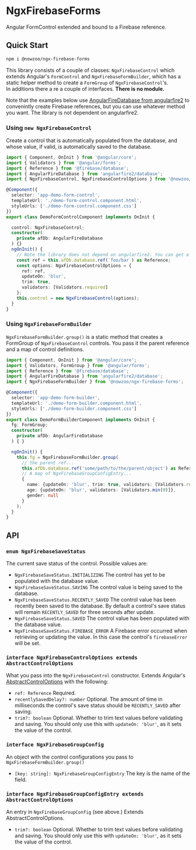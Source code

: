 # NgxFirebaseForms

Angular FormControl extended and bound to a Firebase reference.

## Quick Start

```bash
npm i @nowzoo/ngx-firebase-forms
```

This library consists of a couple of classes: `NgxFirebaseControl` which extends Angular's `FormControl` and `NgxFirebaseFormBuilder`, which has a static helper method to create a `FormGroup` of `NgxFirebaseControl`'s.  
In additions there a re a couple of interfaces. **There is no module.**

Note that the examples below use [AngularFireDatabase from angularfire2](https://github.com/angular/angularfire2) to convenintly create Firebase references, but you can use whatever method you want. The library is not dependent on angularfire2.

### Using `new NgxFirebaseControl`
Create a control that is automatically populated from the database, and whose value, if valid, is automatically saved to the database.
```ts
import { Component, OnInit } from '@angular/core';
import { Validators } from '@angular/forms';
import { Reference } from '@firebase/database';
import { AngularFireDatabase } from 'angularfire2/database';
import { NgxFirebaseControl, NgxFirebaseControlOptions } from '@nowzoo/ngx-firebase-forms';

@Component({
  selector: 'app-demo-form-control',
  templateUrl: './demo-form-control.component.html',
  styleUrls: ['./demo-form-control.component.css']
})
export class DemoFormControlComponent implements OnInit {

  control: NgxFirebaseControl;
  constructor(
    private afDb: AngularFireDatabase
  ) {}
  ngOnInit() {
    // Note the library does not depend on angularfire2. You can get a firebase ref however you wish.
    const ref = this.afDb.database.ref(`foo/bar`) as Reference;
    const options: NgxFirebaseControlOptions = {
      ref: ref,
      updateOn: 'blur',
      trim: true,
      validators: [Validators.required]
    };
    this.control = new NgxFirebaseControl(options);
  }
}
```

### Using `NgxFirebaseFormBuilder`

`NgxFirebaseFormBuilder.group()` is a static method that creates a FormGroup of `NgxFirebaseControl` controls. You pass it the parent reference and a map of control definitions.
```ts
import { Component, OnInit } from '@angular/core';
import { Validators, FormGroup } from '@angular/forms';
import { Reference } from '@firebase/database';
import { AngularFireDatabase } from 'angularfire2/database';
import { NgxFirebaseFormBuilder } from '@nowzoo/ngx-firebase-forms';

@Component({
  selector: 'app-demo-form-builder',
  templateUrl: './demo-form-builder.component.html',
  styleUrls: ['./demo-form-builder.component.css']
})
export class DemoFormBuilderComponent implements OnInit {
  fg: FormGroup;
  constructor(
    private afDb: AngularFireDatabase
  ) { }

  ngOnInit() {
    this.fg = NgxFirebaseFormBuilder.group(
      // the parent ref...
      this.afDb.database.ref('some/path/to/the/parent/object') as Reference,
      // A map of NgxFirebaseGroupConfigEntry...
      {
        name: {updateOn: 'blur', trim: true, validators: [Validators.required]},
        age: {updateOn: 'blur', validators: [Validators.min(0)]},
        gender: null
      }
    );
  }
}
```

## API


### `enum NgxFirebaseSaveStatus`

The current save status of the control. Possible values are:
- `NgxFirebaseSaveStatus.INITIALIZING` The control has yet to be populated with the database value.
- `NgxFirebaseSaveStatus.SAVING` The control value is being saved to the database.
- `NgxFirebaseSaveStatus.RECENTLY_SAVED` The control value has been recently been saved to the database. By default a control's save status will remain `RECENTLY_SAVED` for three seconds after update.
- `NgxFirebaseSaveStatus.SAVED` The control value has been populated with the database value.
- `NgxFirebaseSaveStatus.FIREBASE_ERROR` A Firebase error occurred when retrieving or updating the value. In this case the control's `firebaseError` will be set.

### `interface NgxFirebaseControlOptions extends  AbstractControlOptions`

What you pass into the `NgxFirebaseControl` constructor.  Extends Angular's [AbstractControlOptions](https://angular.io/api/forms/AbstractControlOptions) with the following:

- `ref: Reference` Required.
- `recentlySavedDelay?: number` Optional. The amount of time in milliseconds the control's save status should be `RECENTLY_SAVED` after saving.
- `trim?: boolean` Optional. Whether to trim text values before validating and saving. You should only use this with `updateOn: 'blur'`, as it sets the value of the control.


### `interface NgxFirebaseGroupConfig`

An object with the control configurations you pass to `NgxFirebaseFormBuilder.group()`

- `[key: string]: NgxFirebaseGroupConfigEntry` The key is the name of the field.

### `interface NgxFirebaseGroupConfigEntry extends  AbstractControlOptions`

An entry in `NgxFirebaseGroupConfig` (see above.) Extends AbstractControlOptions.

- `trim?: boolean` Optional. Whether to trim text values before validating and saving. You should only use this with `updateOn: 'blur'`, as it sets the value of the control.
